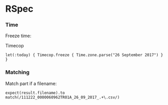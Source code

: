 # RSpec

### Time

Freeze time:

Timecop

`let(:today) { Timecop.freeze { Time.zone.parse("26 September 2017") } }`


### Matching

Match part if a filename:

`expect(result.filename).to match(/111222_0000060962TR01A_26_09_2017_.+\.csv/)`
